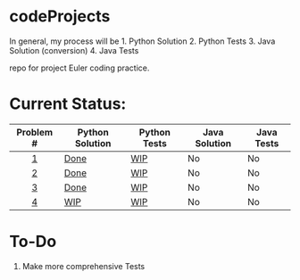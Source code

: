 # codeProjects

In general, my process will be
	1. Python Solution
	2. Python Tests
	3. Java Solution (conversion)
	4. Java Tests

repo for project Euler coding practice.

Current Status:
==============

| Problem # | Python Solution | Python Tests | Java Solution | Java Tests |
| :---: | --- | --- | --- | --- |
| [1](https://projecteuler.net/problem=1) | [Done](../master/euler1/eulerOne.py) | [WIP](../master/euler1/test_eulerOne.py) | No | No |
| [2](https://projecteuler.net/problem=2) | [Done](../master/euler2/eulerTwo.py) | [WIP](../master/euler2/test_eulerTwo.py) | No | No |
| [3](https://projecteuler.net/problem=3) | [Done](../master/euler3/eulerThree.py) | [WIP](../master/euler3/test_eulerThree.py) | No | No |
| [4](https://projecteuler.net/problem=4) | [WIP](../master/euler4/eulerFour.py) | [WIP](../master/euler4/test_eulerFour.py) | No | No |

To-Do
=====
1. Make more comprehensive Tests
